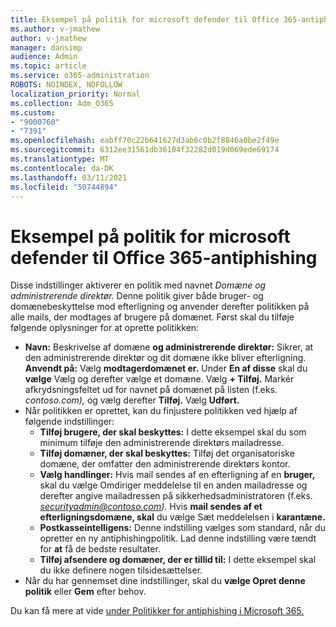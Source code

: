 ```yaml
---
title: Eksempel på politik for microsoft defender til Office 365-antiphishing
ms.author: v-jmathew
author: v-jmathew
manager: dansimp
audience: Admin
ms.topic: article
ms.service: o365-administration
ROBOTS: NOINDEX, NOFOLLOW
localization_priority: Normal
ms.collection: Adm_O365
ms.custom:
- "9000760"
- "7391"
ms.openlocfilehash: eabff70c22b641627d3ab6c0b2f8846a0be2f49e
ms.sourcegitcommit: 6312ee31561db36104f32282d019d069ede69174
ms.translationtype: MT
ms.contentlocale: da-DK
ms.lasthandoff: 03/11/2021
ms.locfileid: "50744894"
---
```

# <a name="example-microsoft-defender-for-office-365-anti-phishing-policy"></a>Eksempel på politik for microsoft defender til Office 365-antiphishing

Disse indstillinger aktiverer en politik med navnet *Domæne og administrerende direktør.* Denne politik giver både bruger- og domænebeskyttelse mod efterligning og anvender derefter politikken på alle mails, der modtages af brugere på domænet. Først skal du tilføje følgende oplysninger for at oprette politikken:

- **Navn:** Beskrivelse af domæne **og administrerende direktør:** Sikrer, at den administrerende direktør og dit domæne ikke bliver efterligning.
  **Anvendt på:** Vælg **modtagerdomænet er.** Under **En af disse** skal du **vælge** Vælg og derefter vælge et domæne. Vælg **+ Tilføj.** Markér afkrydsningsfeltet ud for navnet på domænet på listen (f.eks. *contoso.com),* og vælg derefter **Tilføj.** Vælg **Udført.**
- Når politikken er oprettet, kan du finjustere politikken ved hjælp af følgende indstillinger:
  - **Tilføj brugere, der skal beskyttes:** I dette eksempel skal du som minimum tilføje den administrerende direktørs mailadresse.
  - **Tilføj domæner, der skal beskyttes:** Tilføj det organisatoriske domæne, der omfatter den administrerende direktørs kontor.
  - **Vælg handlinger:** Hvis mail sendes af en efterligning af en **bruger,** skal du vælge Omdiriger meddelelse til en anden mailadresse og derefter angive mailadressen på sikkerhedsadministratoren (f.eks. *securityadmin@contoso.com).*  Hvis **mail sendes af et efterligningsdomæne, skal** du vælge Sæt meddelelsen i **karantæne.**
  - **Postkasseintelligens:** Denne indstilling vælges som standard, når du opretter en ny antiphishingpolitik. Lad denne indstilling være tændt for **at** få de bedste resultater.
  - **Tilføj afsendere og domæner, der er tillid til:** I dette eksempel skal du ikke definere nogen tilsidesættelser.
- Når du har gennemset dine indstillinger, skal du **vælge Opret denne politik** eller **Gem** efter behov.

Du kan få mere at vide [under Politikker for antiphishing i Microsoft 365.](https://go.microsoft.com/fwlink/?linkid=2092235)
